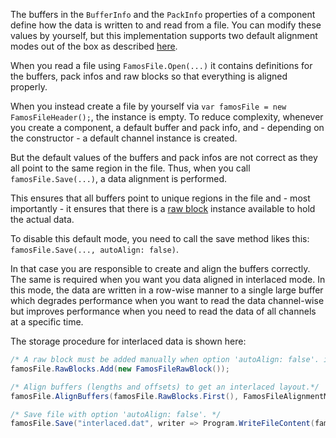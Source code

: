 The buffers in the `BufferInfo` and the `PackInfo` properties of a component define how the data is written to and read from a file. You can modify these values by yourself, but this implementation supports two default alignment modes out of the box as described [here](../../ImcFamosFile.FamosFileAlignmentMode.html).

When you read a file using `FamosFile.Open(...)` it contains definitions for the buffers, pack infos and raw blocks so that everything is aligned properly.

When you instead create a file by yourself via `var famosFile = new FamosFileHeader();`, the instance is empty. To reduce complexity, whenever you create a component, a default buffer and pack info, and - depending on the constructor - a default channel instance is created. 

But the default values of the buffers and pack infos are not correct as they all point to the same region in the file. Thus, when you call `famosFile.Save(...)`, a data alignment is performed.

This ensures that all buffers point to unique regions in the file and - most importantly - it ensures that there is a [raw block](../../ImcFamosFile.FamosFileRawBlock.html) instance available to hold the actual data.

To disable this default mode, you need to call the save method likes this: `famosFile.Save(..., autoAlign: false)`.

In that case you are responsible to create and align the buffers correctly. The same is required when you want you data aligned in interlaced mode. In this mode, the data are written in a row-wise manner to a single large buffer which degrades performance when you want to read the data channel-wise but improves performance when you need to read the data of all channels at a specific time.

The storage procedure for interlaced data is shown here:

```cs
/* A raw block must be added manually when option 'autoAlign: false'. is set. */
famosFile.RawBlocks.Add(new FamosFileRawBlock());

/* Align buffers (lengths and offsets) to get an interlaced layout.*/
famosFile.AlignBuffers(famosFile.RawBlocks.First(), FamosFileAlignmentMode.Interlaced);

/* Save file with option 'autoAlign: false'. */
famosFile.Save("interlaced.dat", writer => Program.WriteFileContent(famosFile, writer), autoAlign: false);
```